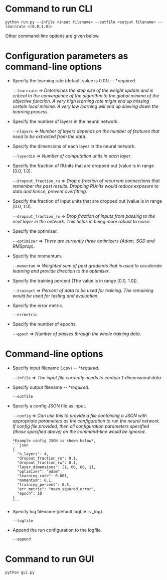 Command to run CLI
========================
```
python run.py --infile <input filename> --outfile <output filename> --learnrate <(0.0,1.0]>
```
Other command-line options are given below.


Configuration parameters as command-line options
================================================
- Specify the learning rate (default value is 0.01) -- \**required*.  

  	```--learnrate``` => *Determines the step size of the weight update and is critical to the convergence of the algorithm to the global minima of the objective function. A very high learning rate might end up missing certain local minima. A very low learning will end up slowing down the learning process.*  

- Specify the number of layers in the neural network.  

  	```--nlayers``` => *Number of layers depends on the number of features that need to be extracted from the data*.  

- Specify the dimensions of each layer in the neural network.  

  	```--layerdim``` => *Number of computation units in each layer*.  

- Specify the fraction of RUnits that are dropped out (value is in range [0.0, 1.0).  

  	```--dropout_fraction_ru``` => *Drop a fraction of recurrent connections that remember the past results. Dropping RUnits would reduce exposure to data and hence, prevent overfitting*.  

- Specify the fraction of input units that are dropped out (value is in range [0.0, 1.0).  

  	```--dropout_fraction_rw``` => *Drop fraction of inputs from passing to the next layer in the network. This helps in being more robust to noise*.  

- Specify the optimizer.  

  	```--optimizer``` => *There are currently three optimizers (Adam, SGD and RMSprop)*.  

- Specify the momentum.  

  	```--momentum``` => *Weighted sum of past gradients that is used to accelerate learning and provide direction to the optimiser*.  

- Specify the training percent (The value is in range (0.0, 1.0]).  

  	```--trainpct``` => *Percent of data to be used for training. The remaining would be used for testing and evaluation*.   

- Specify the error metric.  

  	```--errmetric```  

- Specify the number of epochs.  

  	```--epoch``` => *Number of passes through the whole training data*.   



Command-line options
====================
- Specify input filename (.csv) -- \**required*.  

  	```--infile``` => *The input file currently needs to contain 1-dimensional data*.  

- Specify output filename -- \**required*.  

  	```--outfile```  

- Specify a config JSON file as input.  

  	```--config``` => *Can use this to provide a file containing a JSON with appropriate parameters as the configuration to run the neural network. If config file provided, then all configuration parameters specified (those specified above) on the command-line would be ignored*.  

	  *Example config JSON is shown below*,
	  ```json
	  {  
		"n_layers": 4,  
		"dropout_fraction_ru": 0.1,  
		"dropout_fraction_rw": 0.1,  
		"layer_dimensions": [1, 60, 60, 1],  
		"optimizer": "adam",  
		"learning_rate": 0.001,  
		"momentum": 0.1,  
		"training_percent": 0.5,  
		"err_metric": "mean_squared_error",  
		"epoch": 10  
	  }
	  ```  

- Specify log filename (default logfile is <outputfile>_log).  

  	```--logfile```  

- Append the run configuration to the logfile.  

  	```--append```


Command to run GUI
========================
```
python gui.py
```



